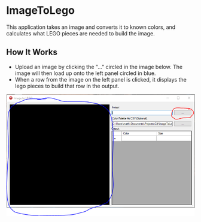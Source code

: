 # ImageToLego
This application takes an image and converts it to known colors, and calculates what LEGO pieces are needed to build the image.

## How It Works
- Upload an image by clicking the "..." circled in the image below.  The image will then load up onto the left panel circled in blue.  
- When a row from the image on the left panel is clicked, it displays the lego pieces to build that row in the output.  

![UI](https://github.com/matthewalunni/ImageToLego/blob/master/readme-images/Capture.PNG?raw=true)
